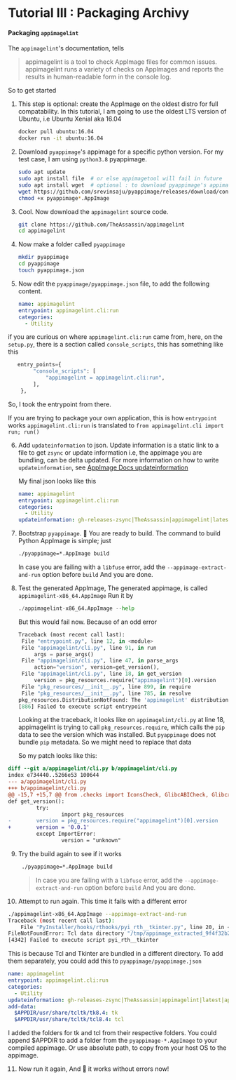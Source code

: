 # Tutorial III : Packaging Archivy

#### Packaging `appimagelint`

The `appimagelint`'s documentation, tells 

> appimagelint is a tool to check AppImage files for common issues.
> appimagelint runs a variety of checks on AppImages and reports the results in human-readable form in the console log.

So to get started 

1. This step is optional: create the AppImage on the oldest distro for full compatability. In this tutorial, I am going to use
   the oldest LTS version of Ubuntu, i.e Ubuntu Xenial aka 16.04

   ```bash
   docker pull ubuntu:16.04
   docker run -it ubuntu:16.04
   ```

2. Download `pyappimage`'s appimage for a specific python version. For my test case, I am using `python3.8` pyappimage.

   ```bash
   sudo apt update 
   sudo apt install file  # or else appimagetool will fail in future
   sudo apt install wget  # optional : to download pyappimage's appimage
   wget https://github.com/srevinsaju/pyappimage/releases/download/continuous/pyappimage-3.8-x86_64.AppImage
   chmod +x pyappimage*.AppImage
   ```

3. Cool. Now download the `appimagelint` source code.

   ```bash
   git clone https://github.com/TheAssassin/appimagelint
   cd appimagelint
   ```

4. Now make a folder called `pyappimage`

   ```bash
   mkdir pyappimage
   cd pyappimage
   touch pyappimage.json
   ```

5. Now edit the `pyappimage/pyappimage.json` file, to add the following content.

   ```yml
   name: appimagelint
   entrypoint: appimagelint.cli:run
   categories:
     - Utility
   ```
   
if you are curious on where `appimagelint.cli:run` came from, here, on the `setup.py`, there is a section called `console_scripts`, 
   this has something like this
   
```python
   entry_points={
        "console_scripts": [
            "appimagelint = appimagelint.cli:run",
        ],
    },
   ```
   
 So, I took the entrypoint from there.
   
 If you are trying to package your own application, this is how `entrypoint` works
    `appimagelint.cli:run` is translated to `from appimagelint.cli import run; run()`
   
6. Add `updateinformation` to json. Update information is a static link to a file to get `zsync` or update information
   i.e, the appimage you are bundling, can be delta updated. For more information on how to write `updateinformation`, 
   see [AppImage Docs updateinformation](https://github.com/AppImage/AppImageSpec/blob/master/draft.md#update-information)

   My final json looks like this

   ```yml
   name: appimagelint
   entrypoint: appimagelint.cli:run
   categories:
     - Utility
   updateinformation: gh-releases-zsync|TheAssassin|appimagelint|latest|appimagelint*.AppImage.zsync
   ```
   
7. Bootstrap `pyappimage`. :tada: You are ready to build.
   The command to build Python AppImage is simple; 
   just

   ```bash
   ./pyappimage=*.AppImage build
   ```

   In case you are failing with a `libfuse` error, add the `--appimage-extract-and-run` option before `build`
   And you are done.

8. Test the generated AppImage, 
   The generated appimage, is called `appimagelint-x86_64.AppImage`
   Run it by

   ```python
   ./appimagelint-x86_64.AppImage --help
   ```

   But this would fail now. Because of an odd error

   ```python
   Traceback (most recent call last):
   	File "entrypoint.py", line 12, in <module>
   	File "appimagelint/cli.py", line 91, in run
   		args = parse_args()
   	File "appimagelint/cli.py", line 47, in parse_args
   		action="version", version=get_version(),
   	File "appimagelint/cli.py", line 18, in get_version
   		version = pkg_resources.require("appimagelint")[0].version
   	File "pkg_resources/__init__.py", line 899, in require
   	File "pkg_resources/__init__.py", line 785, in resolve
   pkg_resources.DistributionNotFound: The 'appimagelint' distribution was not found and is required by the application
   [886] Failed to execute script entrypoint
   ```

    Looking at the traceback, it looks like on `appimagelint/cli.py` at line 18, appimagelint is trying to call `pkg_resources.require`, 
    which calls the `pip` data to see the version which was installed. But `pyappimage` does not bundle `pip` metadata. So we might need to replace that data

    So my patch looks like this:

```diff
diff --git a/appimagelint/cli.py b/appimagelint/cli.py
index e734440..5266e53 100644
--- a/appimagelint/cli.py
+++ b/appimagelint/cli.py
@@ -15,7 +15,7 @@ from .checks import IconsCheck, GlibcABICheck, GlibcxxABICheck, DesktopFilesChec
def get_version():
		 try:
				 import pkg_resources
-        version = pkg_resources.require("appimagelint")[0].version
+        version = '0.0.1'
		 except ImportError:
				 version = "unknown"
```

9. Try the build again to see if it works

   ```bash
    ./pyappimage=*.AppImage build
   ```

   > In case you are failing with a `libfuse` error, add the `--appimage-extract-and-run` option before `build`
   > And you are done.

10. Attempt to run again. This time it fails with a different error

```bash
./appimagelint-x86_64.AppImage --appimage-extract-and-run
Traceback (most recent call last):
	File "PyInstaller/hooks/rthooks/pyi_rth__tkinter.py", line 20, in <module>
FileNotFoundError: Tcl data directory "/tmp/appimage_extracted_9f4f32b23bc1296b3cecfc7ea8798a69/appimagelint/tcl" not found.
[4342] Failed to execute script pyi_rth__tkinter
```

This is because Tcl and Tkinter are bundled in a different directory. To add them separately, you could add this to `pyappimage/pyappimage.json`

```yml
name: appimagelint
entrypoint: appimagelint.cli:run
categories:
  - Utility
updateinformation: gh-releases-zsync|TheAssassin|appimagelint|latest|appimagelint*.AppImage.zsync
add-data: 
  $APPDIR/usr/share/tcltk/tk8.4: tk
  $APPDIR/usr/share/tcltk/tcl8.4: tcl

```

I added the folders for tk and tcl from their respective folders. You could append $APPDIR to add a folder from the `pyappimage-*.AppImage` to your compiled appimage. Or use absolute path, to copy from your host OS to the appimage.
	

11. Now run it again, And :tada: it works without errors now!
